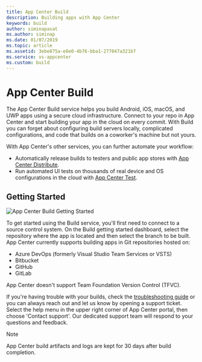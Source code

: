```yaml
---
title: App Center Build
description: Building apps with App Center
keywords: build
author: siminapasat
ms.author: siminap
ms.date: 01/07/2019
ms.topic: article
ms.assetid: 3ebe875a-e8e0-4b76-bba1-277047a321b7
ms.service: vs-appcenter
ms.custom: build
---
```


# App Center Build

The App Center Build service helps you build Android, iOS, macOS, and UWP apps using a secure cloud infrastructure. Connect to your repo in App Center and start building your app in the cloud on every commit. With Build you can forget about configuring build servers locally, complicated configurations, and code that builds on a coworker's machine but not yours.

With App Center's other services, you can further automate your workflow: 
- Automatically release builds to testers and public app stores with [App Center Distribute](~/distribution/index.md). 
- Run automated UI tests on thousands of real device and OS configurations in the cloud with [App Center Test](~/build/build-test-integration.md).

## Getting Started

![App Center Build Getting Started](~/build/images/build_getting-started-dashboard.jpg)

To get started using the Build service, you'll first need to connect to a source control system. On the Build getting started dashboard, select the repository where the app is located and then select the branch to be built. App Center currently supports building apps in Git repositories hosted on:

- Azure DevOps (formerly Visual Studio Team Services or VSTS)
- Bitbucket
- GitHub
- GitLab

App Center doesn't support Team Foundation Version Control (TFVC).

If you're having trouble with your builds, check the [troubleshooting guide](https://docs.microsoft.com/appcenter/build/troubleshooting/) or you can always reach out and let us know by opening a support ticket. Select the help menu in the upper right corner of App Center portal, then choose 'Contact support'. Our dedicated support team will respond to your questions and feedback.


> [!NOTE]
> App Center build artifacts and logs are kept for 30 days after build completion.
